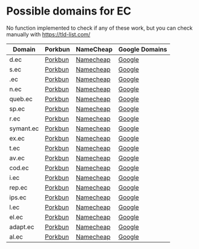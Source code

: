 # Possible domains for EC

No function implemented to check if any of these work, but you can check manually with https://tld-list.com/

| Domain | Porkbun | NameCheap | Google Domains |
|---|---|---|---|
| d.ec | [Porkbun](https://porkbun.com/checkout/search?prb=e814663da1&tlds=&idnLanguage=&search=search&q=d.ec) | [Namecheap](https://www.namecheap.com/domains/registration/results/?domain=d.ec) | [Google](https://domains.google.com/registrar/search?searchTerm=d.ec) |
| s.ec | [Porkbun](https://porkbun.com/checkout/search?prb=e814663da1&tlds=&idnLanguage=&search=search&q=s.ec) | [Namecheap](https://www.namecheap.com/domains/registration/results/?domain=s.ec) | [Google](https://domains.google.com/registrar/search?searchTerm=s.ec) |
| .ec | [Porkbun](https://porkbun.com/checkout/search?prb=e814663da1&tlds=&idnLanguage=&search=search&q=.ec) | [Namecheap](https://www.namecheap.com/domains/registration/results/?domain=.ec) | [Google](https://domains.google.com/registrar/search?searchTerm=.ec) |
| n.ec | [Porkbun](https://porkbun.com/checkout/search?prb=e814663da1&tlds=&idnLanguage=&search=search&q=n.ec) | [Namecheap](https://www.namecheap.com/domains/registration/results/?domain=n.ec) | [Google](https://domains.google.com/registrar/search?searchTerm=n.ec) |
| queb.ec | [Porkbun](https://porkbun.com/checkout/search?prb=e814663da1&tlds=&idnLanguage=&search=search&q=queb.ec) | [Namecheap](https://www.namecheap.com/domains/registration/results/?domain=queb.ec) | [Google](https://domains.google.com/registrar/search?searchTerm=queb.ec) |
| sp.ec | [Porkbun](https://porkbun.com/checkout/search?prb=e814663da1&tlds=&idnLanguage=&search=search&q=sp.ec) | [Namecheap](https://www.namecheap.com/domains/registration/results/?domain=sp.ec) | [Google](https://domains.google.com/registrar/search?searchTerm=sp.ec) |
| r.ec | [Porkbun](https://porkbun.com/checkout/search?prb=e814663da1&tlds=&idnLanguage=&search=search&q=r.ec) | [Namecheap](https://www.namecheap.com/domains/registration/results/?domain=r.ec) | [Google](https://domains.google.com/registrar/search?searchTerm=r.ec) |
| symant.ec | [Porkbun](https://porkbun.com/checkout/search?prb=e814663da1&tlds=&idnLanguage=&search=search&q=symant.ec) | [Namecheap](https://www.namecheap.com/domains/registration/results/?domain=symant.ec) | [Google](https://domains.google.com/registrar/search?searchTerm=symant.ec) |
| ex.ec | [Porkbun](https://porkbun.com/checkout/search?prb=e814663da1&tlds=&idnLanguage=&search=search&q=ex.ec) | [Namecheap](https://www.namecheap.com/domains/registration/results/?domain=ex.ec) | [Google](https://domains.google.com/registrar/search?searchTerm=ex.ec) |
| t.ec | [Porkbun](https://porkbun.com/checkout/search?prb=e814663da1&tlds=&idnLanguage=&search=search&q=t.ec) | [Namecheap](https://www.namecheap.com/domains/registration/results/?domain=t.ec) | [Google](https://domains.google.com/registrar/search?searchTerm=t.ec) |
| av.ec | [Porkbun](https://porkbun.com/checkout/search?prb=e814663da1&tlds=&idnLanguage=&search=search&q=av.ec) | [Namecheap](https://www.namecheap.com/domains/registration/results/?domain=av.ec) | [Google](https://domains.google.com/registrar/search?searchTerm=av.ec) |
| cod.ec | [Porkbun](https://porkbun.com/checkout/search?prb=e814663da1&tlds=&idnLanguage=&search=search&q=cod.ec) | [Namecheap](https://www.namecheap.com/domains/registration/results/?domain=cod.ec) | [Google](https://domains.google.com/registrar/search?searchTerm=cod.ec) |
| i.ec | [Porkbun](https://porkbun.com/checkout/search?prb=e814663da1&tlds=&idnLanguage=&search=search&q=i.ec) | [Namecheap](https://www.namecheap.com/domains/registration/results/?domain=i.ec) | [Google](https://domains.google.com/registrar/search?searchTerm=i.ec) |
| rep.ec | [Porkbun](https://porkbun.com/checkout/search?prb=e814663da1&tlds=&idnLanguage=&search=search&q=rep.ec) | [Namecheap](https://www.namecheap.com/domains/registration/results/?domain=rep.ec) | [Google](https://domains.google.com/registrar/search?searchTerm=rep.ec) |
| ips.ec | [Porkbun](https://porkbun.com/checkout/search?prb=e814663da1&tlds=&idnLanguage=&search=search&q=ips.ec) | [Namecheap](https://www.namecheap.com/domains/registration/results/?domain=ips.ec) | [Google](https://domains.google.com/registrar/search?searchTerm=ips.ec) |
| l.ec | [Porkbun](https://porkbun.com/checkout/search?prb=e814663da1&tlds=&idnLanguage=&search=search&q=l.ec) | [Namecheap](https://www.namecheap.com/domains/registration/results/?domain=l.ec) | [Google](https://domains.google.com/registrar/search?searchTerm=l.ec) |
| el.ec | [Porkbun](https://porkbun.com/checkout/search?prb=e814663da1&tlds=&idnLanguage=&search=search&q=el.ec) | [Namecheap](https://www.namecheap.com/domains/registration/results/?domain=el.ec) | [Google](https://domains.google.com/registrar/search?searchTerm=el.ec) |
| adapt.ec | [Porkbun](https://porkbun.com/checkout/search?prb=e814663da1&tlds=&idnLanguage=&search=search&q=adapt.ec) | [Namecheap](https://www.namecheap.com/domains/registration/results/?domain=adapt.ec) | [Google](https://domains.google.com/registrar/search?searchTerm=adapt.ec) |
| al.ec | [Porkbun](https://porkbun.com/checkout/search?prb=e814663da1&tlds=&idnLanguage=&search=search&q=al.ec) | [Namecheap](https://www.namecheap.com/domains/registration/results/?domain=al.ec) | [Google](https://domains.google.com/registrar/search?searchTerm=al.ec) |
